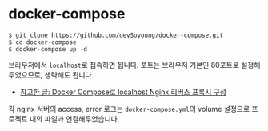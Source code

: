 # docker-compose

```
$ git clone https://github.com/devSoyoung/docker-compose.git
$ cd docker-compose
$ docker-compose up -d
```

브라우저에서 `localhost`로 접속하면 됩니다. 포트는 브라우저 기본인 80포트로 설정해두었으므로, 생략해도 됩니다.

* [참고한 글: Docker Compose로 localhost Nginx 리버스 프록시 구성](https://medium.com/sjk5766/docker-compose%EB%A1%9C-localhost-nginx-%EB%A6%AC%EB%B2%84%EC%8A%A4-%ED%94%84%EB%A1%9D%EC%8B%9C-%EA%B5%AC%EC%84%B1-8214d41a94fc)

각 nginx 서버의 access, error 로그는 `docker-compose.yml`의 volume 설정으로 프로젝트 내의 파일과 연결해두었습니다.
